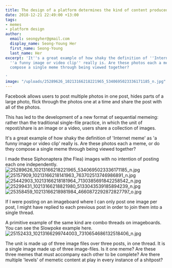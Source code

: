 ```yaml
---
title: The design of a platform determines the kind of content produced
date: 2018-12-21 22:49:00 +13:00
tags:
- memes
- platform design
author:
  email: seongyher@gmail.com
  display_name: Seong-Young Her
  first_name: Seong-Young
  last_name: Her
excerpt: 'It''s a great example of how shaky the definition of ''Internet meme'' as
  ''a funny image or video clip'' really is. Are these photos each a meme, or do they
  compose a single meme through being viewed together?

'
image: "/uploads/25289626_10213166218221965_5340695023336171185_n.jpg"
---
```


Facebook allows users to post multiple photos in one post, hides parts of a large photo, flick through the photos one at a time and share the post with all of the photos.

This has led to the development of a new format of sequential memeing: rather than the traditional single-file practice, in which the unit of repost/share is an image or a video, users share a collection of images.

It's a great example of how shaky the definition of 'Internet meme' as 'a funny image or video clip' really is. Are these photos each a meme, or do they compose a single meme through being viewed together?

I made these Siphonaptera (the Flea) images with no intention of posting each one independently. 
![25289626_10213166218221965_5340695023336171185_n.jpg](/uploads/25289626_10213166218221965_5340695023336171185_n.jpg)
![25157909_10213166218141963_763702513746986891_n.jpg](/uploads/25157909_10213166218141963_763702513746986891_n.jpg)
![25442903_10213166218181964_7130385691842258542_n.jpg](/uploads/25442903_10213166218181964_7130385691842258542_n.jpg)
![25299431_10213166218821980_5133043539185894239_n.jpg](/uploads/25299431_10213166218821980_5133043539185894239_n.jpg)
![25358459_10213166218981984_4660872292872827797_o.jpg](/uploads/25358459_10213166218981984_4660872292872827797_o.jpg)

If I were posting on an imageboard where I can only post one image per post, I might have replied to each previous post in order to join them into a single thread.

A primitive example of the same kind are combo threads on imageboards. You can see the Slowpoke example here.
![25152433_10213166299744003_7310654686132518406_n.jpg](/uploads/25152433_10213166299744003_7310654686132518406_n.jpg)

The unit is made up of three image files over three posts, in one thread. It is a single image made up of three image-files. Is it one meme? Are these three memes that must accompany each other to be complete? Are there multiple 'levels' of memetic content at play in every instance of a shitpost?